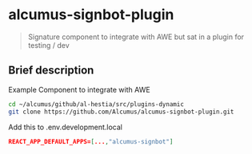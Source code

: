 # alcumus-signbot-plugin

> Signature component to integrate with AWE but sat in a plugin for testing / dev

## Brief description

Example Component to integrate with AWE

```sh
cd ~/alcumus/github/al-hestia/src/plugins-dynamic
git clone https://github.com/Alcumus/alcumus-signbot-plugin.git
```

Add this to .env.development.local

```json
REACT_APP_DEFAULT_APPS=[...,"alcumus-signbot"]
```
